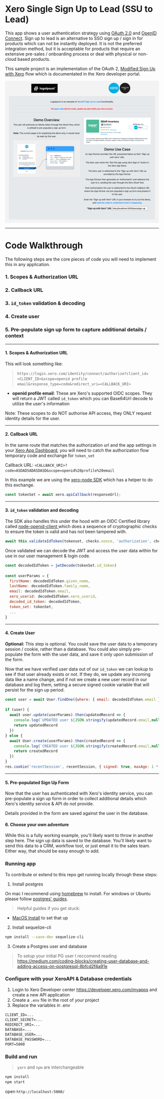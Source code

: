 # Xero Single Sign Up to Lead (SSU to Lead)
This app shows a user authentication strategy using [OAuth 2.0](https://oauth.net/2/) and [OpenID Connect](https://openid.net/connect/). Sign up to lead is an alternative to SSO sign up / sign in for products which can not be instantly deployed.  It is not the preferred integration method, but it is acceptable for products that require an extensive pre-sales / onboarding process or deal with physical or non-cloud based products.

This sample project is an implementation of the OAuth 2, [Modified Sign Up with Xero](https://developer.xero.com/documentation/guides/oauth2/sign-up#modified-flow) flow which is documentated in the Xero developer portal.

<!-- # <a href="https://xero-ssu.herokuapp.com" target="_blank">Hosted Demo of SSU to Lead</a> -->

![Xero Sign Up to Lead Demo Application](https://raw.githubusercontent.com/XeroAPI/xero-node-sso-form/main/public/images/ssu-demo-screenshot.png)

---
# Code Walkthrough
The following steps are the core pieces of code you will need to implement this in any application.
### 1. Scopes & Authorization URL
### 2. Callback URL
### 3. `id_token` validation & decoding
### 4. Create user
### 5. Pre-populate sign up form to capture additional details / context

---
#### 1. **Scopes & Authorization URL**

This will look something like:
> `https://login.xero.com/identity/connect/authorize?client_id=<CLIENT_ID>&scope=openid profile email&response_type=code&redirect_uri=<CALLBACK_URI>`

* **openid profile email**: These are Xero's supported OIDC scopes. They will return a JWT called `id_token` which you can Base64Url decode to utilize the user's information

Note: These scopes to do NOT authorise API access, they ONLY request identity details for the user.

---
#### 2. **Callback URL**

In the same route that matches the authorization url and the app settings in your [Xero App Dashboard](https://developer.xero.com/myapps/), you will need to catch the authorization flow temporary code and exchange for `token_set`

Callback URL: `<CALLBACK_URI>?code=ASDADSADASDASD&scope=openid%20profile%20email`

In this example we are using the [xero-node SDK](https://github.com/XeroAPI/xero-node) which has a helper to do this exchange.
```javascript
const tokenSet = await xero.apiCallback(responseUrl);
```

---
#### 3. **`id_token` validation and decoding**

The SDK also handles this under the hood with an OIDC Certified library called [node-openid-client ](https://openid.net/developers/certified/) which does a sequence of cryptographic checks to ensure the token is valid and has not been tampered with.
```javascript
await this.validateIdToken(tokenset, checks.nonce, 'authorization', checks.max_age, checks.state);
```
Once validated we can decode the JWT and access the user data within for use in our user management & login code.
```javascript
const decodedIdToken = jwtDecode(tokenSet.id_token)

const userParams = {
  firstName: decodedIdToken.given_name,
  lastName: decodedIdToken.family_name,
  email: decodedIdToken.email,
  xero_userid: decodedIdToken.xero_userid,
  decoded_id_token: decodedIdToken,
  token_set: tokenSet,
  ...
}
```

---
#### 4. **Create User**

**Optional:** This step is optional.  You could save the user data to a temporary session / cookie, rather than a database.  You could also simply pre-populate the form with the user data, and save it only upon submission of the form.

Now that we have verified user data out of our `id_token` we can lookup to see if that user already exists or not. If they do, we update any incoming data like a name change, and if not we create a new user record in our database and log them, setting a secure signed cookie variable that will persist for the sign up period.
```javascript
const user = await User.findOne({where: { email: decodedIdToken.email }})

if (user) {
  await user.update(userParams).then(updatedRecord => {
    console.log(`UPDATED user ${JSON.stringify(updatedRecord.email,null,2)}`)
    return updatedRecord
  })
} else {
  await User.create(userParams).then(createdRecord => {
    console.log(`CREATED user ${JSON.stringify(createdRecord.email,null,2)}`)
    return createdRecord
  })
}
res.cookie('recentSession', recentSession, { signed: true, maxAge: 1 * 60 * 60 * 1000 }) // 1 hour
```

---
#### 5. **Pre-populated Sign Up Form**

Now that the user has authenticated with Xero's identity service, you can pre-populate a sign up form in order to collect additional details which Xero's identity service & API do not provide.

Details provided in the form are saved against the user in the database.

#### 6. **Choose your own adventure**
While this is a fully working example, you'll likely want to throw in another step here.  The sign up data is saved to the database.  You'll likely want to send this data to a CRM, workflow tool, or just email it to the sales team.  Either way, that should be easy enough to add.

### Running app
To contribute or extend to this repo get running locally through these steps:

1. Install postgres

On mac I recommend using [homebrew](https://wiki.postgresql.org/wiki/Homebrew) to install. For windows or Ubuntu please follow [postgres' guides](https://www.postgresql.org/download/).
> Helpful guides if you get stuck:
* [MacOS Install](https://www.robinwieruch.de/postgres-sql-macos-setup) to set that up

2) Install sequelize-cli
```bash
npm install --save-dev sequelize-cli
```
3) Create a Postgres user and database
> To setup your initial PG user I reccomend reading https://medium.com/coding-blocks/creating-user-database-and-adding-access-on-postgresql-8bfcd2f4a91e

### Configure with your XeroAPI & Database credentials
1) Login to Xero Developer center https://developer.xero.com/myapps and create a new API application
2) Create a `.env` file in the root of your project
3) Replace the variables in .env
```
CLIENT_ID=...
CLIENT_SECRET=...
REDIRECT_URI=...
DATABASE=...
DATABASE_USER=...
DATABASE_PASSWORD=...
PORT=5000
```

### Build and run
> `yarn` and `npm` are interchangeable
```sh
npm install
npm start
```
open `http://localhost:5000/`
